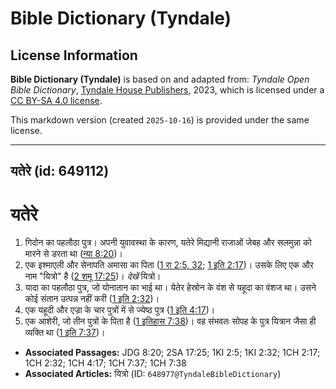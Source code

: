 # Bible Dictionary (Tyndale)

## License Information

**Bible Dictionary (Tyndale)** is based on and adapted from: _Tyndale Open Bible Dictionary_, [Tyndale House Publishers](https://tyndaleopenresources.com/), 2023, which is licensed under a [CC BY-SA 4.0 license](https://creativecommons.org/licenses/by-sa/4.0/legalcode.en).

This markdown version (created `2025-10-16`) is provided under the same license.



--------------------------------

## यतेरे (id: 649112)

यतेरे
=====

1. गिदोन का पहलौठा पुत्र। अपनी युवावस्था के कारण, यतेरे मिद्यानी राजाओं जेबह और सलमुन्ना को मारने से डरता था ([न्या 8:20](https://ref.ly/Judg8:20))।
2. एक इश्माएली और सेनापति अमासा का पिता ([1 रा 2:5, 32](https://ref.ly/1Kgs2:5,1Kgs2:32); [1 इति 2:17](https://ref.ly/1Chr2:17))। उसके लिए एक और नाम "यित्रो" है ([2 शमू 17:25](https://ref.ly/2Sam17:25))। *देखें* यित्रो।
3. यादा का पहलौठा पुत्र, जो योनातान का भाई था। येतेर हेस्रोन के वंश से यहूदा का वंशज था। उसने कोई संतान उत्पन्न नहीं करी ([1 इति 2:32](https://ref.ly/1Chr2:32))।
4. एक यहूदी और एज्रा के चार पुत्रों में से ज्येष्ठ पुत्र ([1 इति 4:17](https://ref.ly/1Chr4:17))।
5. एक आशेरी, जो तीन पुत्रों के पिता है ([1 इतिहास 7:38](https://ref.ly/1Chr7:38))। वह संभवतः सोपह के पुत्र यित्रान जैसा ही व्यक्ति था ([1 इति 7:37](https://ref.ly/1Chr7:37))।

* **Associated Passages:** JDG 8:20; 2SA 17:25; 1KI 2:5; 1KI 2:32; 1CH 2:17; 1CH 2:32; 1CH 4:17; 1CH 7:37; 1CH 7:38
* **Associated Articles:** यित्रो (ID: `648977@TyndaleBibleDictionary`)

